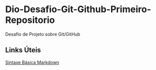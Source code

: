 # Dio-Desafio-Git-Github-Primeiro-Repositorio
Desafio de Projeto sobre Git/GitHub

## Links Úteis
[Sintaxe Básica Markdown](https://www.markdownguide.org/basic-syntax/)
